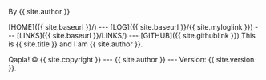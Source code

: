 
By {{ site.author }}

[HOME]({{ site.baseurl }}/) --- [LOG]({{ site.baseurl }}/{{ site.myloglink }}) --- [LINKS]({{ site.baseurl }}/LINKS/) --- [GITHUB]({{ site.githublink }}) This is {{ site.title }} and I am {{ site.author }}.



Qapla! © {{ site.copyright }} --- {{ site.author }} --- Version: {{ site.version }}.
